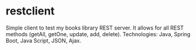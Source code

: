 # restclient
Simple client to test my books library REST server.
It allows for all REST methods (getAll, getOne, update, add, delete).
Technologies: Java, Spring Boot, Java Script, JSON, Ajax.
